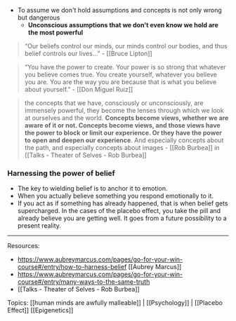 - To assume we don't hold assumptions and concepts is not only wrong but dangerous
	- **Unconscious assumptions that we don't even know we hold are the most powerful** 

> “Our beliefs control our minds,
our minds control our bodies,
and thus belief controls our lives...” - [[Bruce Lipton]]

> “You have the power to create. Your power is so strong that whatever you believe comes true. You create yourself, whatever you believe you are. You are the way you are because that is what you believe about yourself.”  - [[Don Miguel Ruiz]] 

> the concepts that we have, consciously or unconsciously, are immensely powerful, they become the lenses through which we look at ourselves and the world. **Concepts become views, whether we are aware of it or not. Concepts become views, and those views have the power to block or limit our experience. Or they have the power to open and deepen our experience**. And especially concepts about the path, and especially concepts about images - [[Rob Burbea]] in [[Talks - Theater of Selves - Rob Burbea]]

### Harnessing the power of belief

- The key to wielding belief is to anchor it to emotion. 
- When you actually believe something you respond emotionally to it. 
- If you act as if something has already happened, that is when belief gets supercharged.  In the cases of the placebo effect, you take the pill and already believe you are getting well.  It goes from a future possibility to a present reality. 

-------------------

Resources: 
- https://www.aubreymarcus.com/pages/go-for-your-win-course#/entry/how-to-harness-belief [[Aubrey Marcus]]
- https://www.aubreymarcus.com/pages/go-for-your-win-course#/entry/many-ways-to-the-same-truth
- [[Talks - Theater of Selves - Rob Burbea]]

Topics: [[human minds are awfully malleable]] | [[Psychology]] | [[Placebo Effect]] [[Epigenetics]]